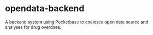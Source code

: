 # opendata-backend
A backend system using Pocketbase to coalesce open data source and analyses for drug overdoes. 
